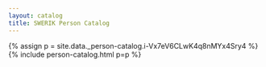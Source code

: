 ```yaml
---
layout: catalog
title: SWERIK Person Catalog
---
```

{% assign p = site.data._person-catalog.i-Vx7eV6CLwK4q8nMYx4Sry4 %}
{% include person-catalog.html p=p %}

